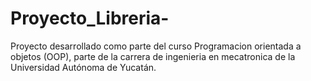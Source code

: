 # Proyecto_Libreria-

Proyecto desarrollado como parte del curso Programacion orientada a objetos (OOP), parte de la carrera de ingenieria en mecatronica de la Universidad Autónoma de Yucatán.
